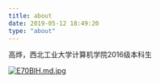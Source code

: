 ```yaml
---
title: about
date: 2019-05-12 18:49:20
type: "about"
---
```


高烨，西北工业大学计算机学院2016级本科生



[![E70BIH.md.jpg](https://s2.ax1x.com/2019/05/15/E70BIH.md.jpg)](https://imgchr.com/i/E70BIH) 

